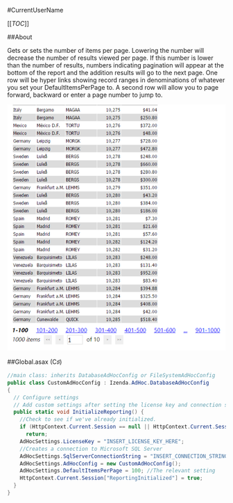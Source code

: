 #CurrentUserName

[[_TOC_]]

##About

Gets or sets the number of items per page. Lowering the number will decrease the number of results viewed per page. If this number is lower than the number of results, numbers indicating pagination will appear at the bottom of the report and the addition results will go to the next page. One row will be hyper links showing record ranges in denominations of whatever you set your DefaultItemsPerPage to. A second row will allow you to page forward, backward or enter a page number to jump to.

![DefaultItemsPerPage](/API/CodeSamples/DefaultItemsPerPage/DefaultItemsPerPage.png)

##Global.asax (C♯)

```csharp
//main class: inherits DatabaseAdHocConfig or FileSystemAdHocConfig
public class CustomAdHocConfig : Izenda.AdHoc.DatabaseAdHocConfig
{
  // Configure settings
  // Add custom settings after setting the license key and connection string by overriding the ConfigureSettings() method
  public static void InitializeReporting() {
    //Check to see if we've already initialized.
    if (HttpContext.Current.Session == null || HttpContext.Current.Session["ReportingInitialized"] != null)
      return;
    AdHocSettings.LicenseKey = "INSERT_LICENSE_KEY_HERE";
    //Creates a connection to Microsoft SQL Server
    AdHocSettings.SqlServerConnectionString = "INSERT_CONNECTION_STRING_HERE";
    AdHocSettings.AdHocConfig = new CustomAdHocConfig();
    AdHocSettings.DefaultItemsPerPage = 100; //The relevant setting
    HttpContext.Current.Session["ReportingInitialized"] = true;
  }
}
```

